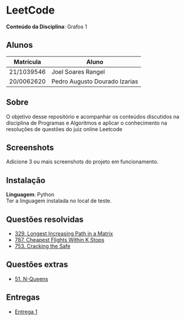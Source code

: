 # LeetCode

**Conteúdo da Disciplina**: Grafos 1<br>

## Alunos
|Matrícula | Aluno |
| -- | -- |
| 21/1039546  |  Joel Soares Rangel |
| 20/0062620  |  Pedro Augusto Dourado Izarias |

## Sobre 
O objetivo desse repositório e acompanhar os conteúdos discutidos na disciplina de Programas e Algoritmos e aplicar o conhecimento na resoluções de questões
do juiz online Leetcode

## Screenshots
Adicione 3 ou mais screenshots do projeto em funcionamento.

## Instalação 
**Linguagem**: Python<br>
Ter a linguagem instalada no local de teste.

## Questões resolvidas

- [329. Longest Increasing Path in a Matrix](https://leetcode.com/problems/longest-increasing-path-in-a-matrix/description/)
- [787. Cheapest Flights Within K Stops](https://leetcode.com/problems/cheapest-flights-within-k-stops/description/)
- [753. Cracking the Safe](https://leetcode.com/problems/cracking-the-safe/description/)

## Questões extras

- [51. N-Queens](https://leetcode.com/problems/n-queens/description/)

## Entregas

- [Entrega 1](entregas\entrega-grafos1.md)



